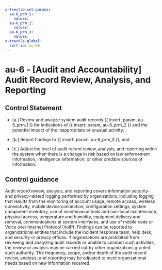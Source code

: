 ```yaml
---
x-trestle-set-params:
  au-6_prm_1:
    values:
  au-6_prm_2:
    values:
  au-6_prm_3:
    values:
x-trestle-global:
  sort-id: au-06
---
```


# au-6 - \[Audit and Accountability\] Audit Record Review, Analysis, and Reporting

## Control Statement

- \[a.\] Review and analyze system audit records {{ insert: param, au-6_prm_1 }} for indications of {{ insert: param, au-6_prm_2 }} and the potential impact of the inappropriate or unusual activity;

- \[b.\] Report findings to {{ insert: param, au-6_prm_3 }}; and

- \[c.\] Adjust the level of audit record review, analysis, and reporting within the system when there is a change in risk based on law enforcement information, intelligence information, or other credible sources of information.

## Control guidance

Audit record review, analysis, and reporting covers information security- and privacy-related logging performed by organizations, including logging that results from the monitoring of account usage, remote access, wireless connectivity, mobile device connection, configuration settings, system component inventory, use of maintenance tools and non-local maintenance, physical access, temperature and humidity, equipment delivery and removal, communications at system interfaces, and use of mobile code or Voice over Internet Protocol (VoIP). Findings can be reported to organizational entities that include the incident response team, help desk, and security or privacy offices. If organizations are prohibited from reviewing and analyzing audit records or unable to conduct such activities, the review or analysis may be carried out by other organizations granted such authority. The frequency, scope, and/or depth of the audit record review, analysis, and reporting may be adjusted to meet organizational needs based on new information received.
